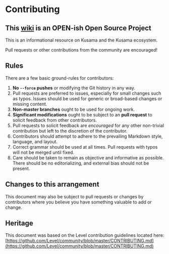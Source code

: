 # Contributing

## This [wiki](https://guide.kusama.network) is an **OPEN-ish Open Source Project**

This is an informational resource on Kusama and the Kusama ecosystem.

Pull requests or other contributions from the community are encouraged!  

## Rules

There are a few basic ground-rules for contributors:

1. **No `--force` pushes** or modifying the Git history in any way.
2. Pull requests are preferred to issues, especially for small changes such as typos.  Issues should be used for generic or broad-based changes or missing content.
3. **Non-master branches** ought to be used for ongoing work.
4. **Significant modifications** ought to be subject to an **pull request** to solicit feedback from other contributors.
5. Pull requests to solicit feedback are _encouraged_ for any other non-trivial contribution but left to the discretion of the contributor.
6. Contributors should attempt to adhere to the prevailing Markdown style, language, and layout.
7. Correct grammar should be used at all times.  Pull requests with typos will not be merged until fixed.
8. Care should be taken to remain as objective and informative as possible.  There should be no editorializing, and external bias should not be present.


## Changes to this arrangement

This document may also be subject to pull requests or changes by contributors where you believe you have something valuable to add or change.

## Heritage

This document was based on the Level contribution guidelines located here: [https://github.com/Level/community/blob/master/CONTRIBUTING.md](https://github.com/Level/community/blob/master/CONTRIBUTING.md)
